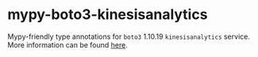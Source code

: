 # mypy-boto3-kinesisanalytics

Mypy-friendly type annotations for `boto3` 1.10.19 `kinesisanalytics` service.
More information can be found [here](https://github.com/vemel/mypy_boto3).